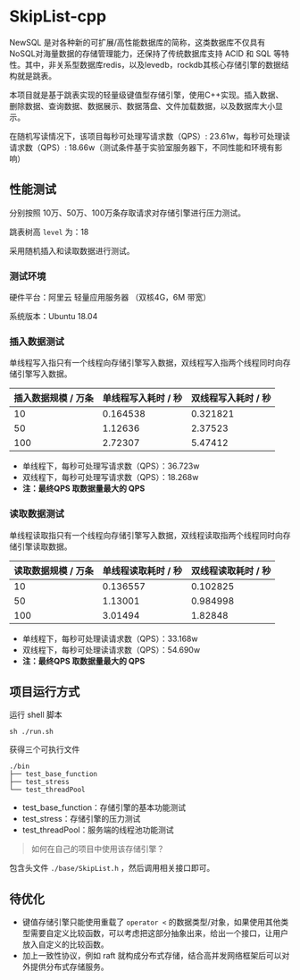 # SkipList-cpp

NewSQL 是对各种新的可扩展/高性能数据库的简称，这类数据库不仅具有NoSQL对海量数据的存储管理能力，还保持了传统数据库支持 ACID 和 SQL 等特性。其中，非关系型数据库redis，以及levedb，rockdb其核心存储引擎的数据结构就是跳表。

本项目就是基于跳表实现的轻量级键值型存储引擎，使用C++实现。插入数据、删除数据、查询数据、数据展示、数据落盘、文件加载数据，以及数据库大小显示。

在随机写读情况下，该项目每秒可处理写请求数（QPS）: 23.61w，每秒可处理读请求数（QPS）: 18.66w（测试条件基于实验室服务器下，不同性能和环境有影响）



## 性能测试
分别按照 10万、50万、100万条存取请求对存储引擎进行压力测试。

跳表树高 `level` 为：18

采用随机插入和读取数据进行测试。



### 测试环境

硬件平台：阿里云 轻量应用服务器 （双核4G，6M 带宽）

系统版本：Ubuntu 18.04



### 插入数据测试

单线程写入指只有一个线程向存储引擎写入数据，双线程写入指两个线程同时向存储引擎写入数据。

| 插入数据规模 / 万条 | 单线程写入耗时 / 秒 | 双线程写入耗时 / 秒 |
| ------------------- | ------------------- | ------------------- |
| 10                  | 0.164538            | 0.321821            |
| 50                  | 1.12636             | 2.37523             |
| 100                 | 2.72307             | 5.47412             |

- 单线程下，每秒可处理写请求数（QPS）：36.723w
- 双线程下，每秒可处理写请求数（QPS）：18.268w
- **注：最终QPS 取数据量最大的 QPS**



### 读取数据测试

单线程读取指只有一个线程向存储引擎写入数据，双线程读取指两个线程同时向存储引擎读取数据。

| 读取数据规模 / 万条 | 单线程读取耗时 / 秒 | 双线程读取耗时 / 秒 |
| ------------------- | ------------------- | ------------------- |
| 10                  | 0.136557            | 0.102825            |
| 50                  | 1.13001             | 0.984998            |
| 100                 | 3.01494             | 1.82848             |

- 单线程下，每秒可处理读请求数（QPS）：33.168w
- 双线程下，每秒可处理读请求数（QPS）：54.690w
- **注：最终QPS 取数据量最大的 QPS**



## 项目运行方式

运行 shell 脚本

```shell
sh ./run.sh
```

获得三个可执行文件

```text
./bin
├── test_base_function
├── test_stress
└── test_threadPool
```

- test_base_function：存储引擎的基本功能测试
- test_stress：存储引擎的压力测试
- test_threadPool：服务端的线程池功能测试

> 如何在自己的项目中使用该存储引擎？

包含头文件 `./base/SkipList.h` ，然后调用相关接口即可。



## 待优化

- 键值存储引擎只能使用重载了 `operator <` 的数据类型/对象，如果使用其他类型需要自定义比较函数，可以考虑把这部分抽象出来，给出一个接口，让用户放入自定义的比较函数。
- 加上一致性协议，例如 raft 就构成分布式存储，结合高并发网络框架后可以对外提供分布式存储服务。
